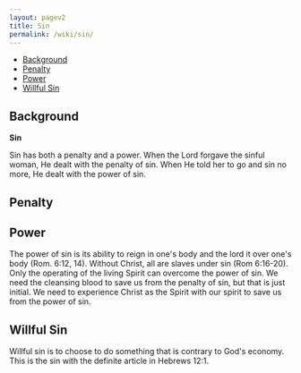 ```yaml
---
layout: pagev2
title: Sin
permalink: /wiki/sin/
---
```

- [Background](#background)
- [Penalty](#penalty)
- [Power](#power)
- [Willful Sin](#willful-sin)

## Background

**Sin** 

Sin has both a penalty and a power. When the Lord forgave the sinful woman, He dealt with the penalty of sin. When He told her to go and sin no more, He dealt with the power of sin.

## Penalty 

## Power

The power of sin is its ability to reign in one's body and the lord it over one's body (Rom. 6:12, 14). Without Christ, all are slaves under sin (Rom 6:16-20). Only the operating of the living Spirit can overcome the power of sin. We need the cleansing blood to save us from the penalty of sin, but that is just initial. We need to experience Christ as the Spirit with our spirit to save us from the power of sin.

## Willful Sin

Willful sin is to choose to do something that is contrary to God's economy. This is the sin with the definite article in Hebrews 12:1. 
